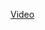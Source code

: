 [Video](https://github.com/Yamilhb/yolo-class-contagion/blob/master/resultados/2023-11-26%2020%3A23%3A24.mp4)